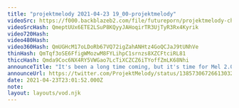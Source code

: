 ```yaml
---
title: "projektmelody 2021-04-23 19_00-projektmelody"
videoSrc: https://f000.backblazeb2.com/file/futureporn/projektmelody-chaturbate-2021-04-23.mp4
videoSrcHash: QmeptUUx6ETE2LSuP8KQyyJAHoqirTR3UjTyR3Rx4Kyrik
video720Hash: 
video480Hash: 
video360Hash: QmUGHcM17oLDoRb67VQ72igZahANHtz4GoQCJaJ9tUNhVe
thinHash: QmTqf3oSE6FfigWMozwM8FYLihpC1srnzs8XZCFtciRL81
thiccHash: Qmda9Coc6NX4RY5VWGao7LcTiXCZCZ6iTYoffZmLK68Nhi
announceTitle: "It's been a long time coming, but it's time for Mel 2.0!!! I'm smoother than ever, and i've got a lot of new stuff coming (nothing will break, pixels crossed)."
announceUrl: https://twitter.com/ProjektMelody/status/1385730672661303296
date: 2021-04-23T23:01:52.000Z
note: 
layout: layouts/vod.njk
---
```

